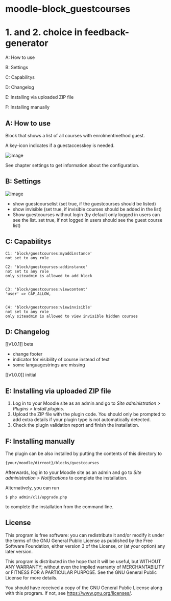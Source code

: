 # moodle-block_guestcourses

# 1. and 2. choice in feedback-generator #

A: How to use 

B: Settings 

C: Capabilitys

D: Changelog 

E: Installing via uploaded ZIP file

F: Installing manually


## A: How to use ##

Block that shows a list of all courses with enrolmentmethod guest.

A key-icon indicates if a guestaccesskey is needed.

![image](https://user-images.githubusercontent.com/31856043/147891436-72c7e865-e34c-46d8-b19e-b9af681631c9.png)

See chapter settings to get information about the configuration.



## B: Settings ##

![image](https://user-images.githubusercontent.com/31856043/147891287-7a4bfa1b-7af0-41f9-9662-11681cacccbb.png)

- show guestcourselist (set true, if the guestcourses should be listed)
- show invisible (set true, if invisible courses should be added in the list)
- Show guestcourses without login (by default only logged in users can see the list. set true, if not logged in users should see the guest course list)


## C: Capabilitys ##

    C1: 'block/guestcourses:myaddinstance'
    not set to any role

    C2: 'block/guestcourses:addinstance'
    not set to any role
    only siteadmin is allowed to add block


    C3: 'block/guestcourses:viewcontent'
    'user' => CAP_ALLOW,
            

    C4: 'block/guestcourses:viewinvisible'
    not set to any role
    only siteadmin is allowed to view invisible hidden courses

    
  


## D: Changelog ##

[[v1.0.1]] beta
- change footer
- indicator for visibility of course instead of text
- some languagestrings are missing

[[v1.0.0]] initial


## E: Installing via uploaded ZIP file ##

1. Log in to your Moodle site as an admin and go to _Site administration >
   Plugins > Install plugins_.
2. Upload the ZIP file with the plugin code. You should only be prompted to add
   extra details if your plugin type is not automatically detected.
3. Check the plugin validation report and finish the installation.

## F: Installing manually ##

The plugin can be also installed by putting the contents of this directory to

    {your/moodle/dirroot}/blocks/guestcourses

Afterwards, log in to your Moodle site as an admin and go to _Site administration >
Notifications_ to complete the installation.

Alternatively, you can run

    $ php admin/cli/upgrade.php

to complete the installation from the command line.

## License ##

This program is free software: you can redistribute it and/or modify it under
the terms of the GNU General Public License as published by the Free Software
Foundation, either version 3 of the License, or (at your option) any later
version.

This program is distributed in the hope that it will be useful, but WITHOUT ANY
WARRANTY; without even the implied warranty of MERCHANTABILITY or FITNESS FOR A
PARTICULAR PURPOSE.  See the GNU General Public License for more details.

You should have received a copy of the GNU General Public License along with
this program.  If not, see <https://www.gnu.org/licenses/>.
